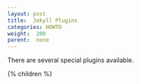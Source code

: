 ```yaml
---
layout: post
title:  Jekyll Plugins
categories: HOWTO
weight:  200
parent:  none
---
```


There are several special plugins available.

{% children %}
